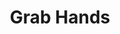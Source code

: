 ---
pid: llg23
title: Grab Hands
location_transcription: City Hall Area
coordinates: "[-75.162652741407, 39.952977461866]"
zipcode: '19147'
gen_neighborhood: South Philadelphia
neighborhood: Queen Village,Bella Vista,Pennsport,Italian Market
outside_phl: 
age: '17'
age_range: 13-19
instagram: 
image_file_name: llg_23.jpg
proposal_transcription: my monument would be a giant hand reaching up from the group
  and grasping at a second hand reaching out — as if to pull the hand and that person
  up and out. I want something that conveys helping and caring for each other - something
  I think this city needs desperately.
topic: Inequality,Unity,Uplifting
topic_summary: 0, 0, 0, 0
type: Sculpture Statue
keywords_other: working together, hands, holding hands
credit: IsabelGinsberg
image_labels: 
twitter: 
facebook: 
permalink: "/monuments/llg23/"
layout: item-page
---